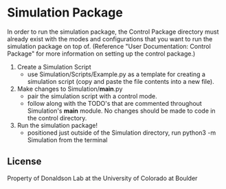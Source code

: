 # Simulation Package

In order to run the simulation package, the Control Package directory must already exist with the modes and configurations that you want to run the simulation package on top of. (Reference "User Documentation: Control Package" for more information on setting up the control package.)

1. Create a Simulation Script
    - use Simulation/Scripts/Example.py as a template for creating a simulation script (copy and paste the file contents into a new file).
2. Make changes to Simulation/__main__.py 
    - pair the simulation script with a control mode.
    - follow along with the TODO's that are commented throughout Simulation's __main__ module. No changes should be made to code in the control directory.
3. Run the simulation package!
    - positioned just outside of the Simulation directory, run python3 -m Simulation from the terminal

## License

Property of Donaldson Lab at the University of Colorado at Boulder
